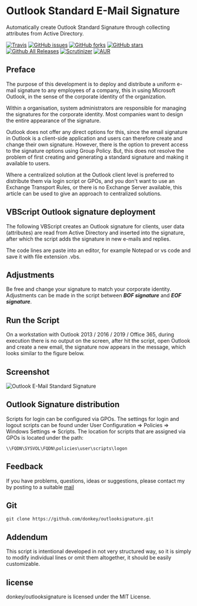 # Outlook Standard E-Mail Signature

Automatically create Outlook Standard Signature through collecting attributes from Active Directory.

[![Travis](https://img.shields.io/travis/rust-lang/rust.svg)](https://github.com/donkey/outlooksignature)
[![GitHub issues](https://img.shields.io/github/issues/donkey/systeminfo.svg)](https://github.com/donkey/outlooksignature/issues)
[![GitHub forks](https://img.shields.io/github/forks/donkey/systeminfo.svg)](https://github.com/donkey/outlooksignature/network)
[![GitHub stars](https://img.shields.io/github/stars/donkey/systeminfo.svg)](https://github.com/donkey/outlooksignature/stargazers)
[![Github All Releases](https://img.shields.io/github/downloads/atom/atom/total.svg)](https://github.com/donkey/outlooksignature)
[![Scrutinizer](https://img.shields.io/scrutinizer/g/filp/whoops.svg)](https://github.com/donkey/outlooksignature)
[![AUR](https://img.shields.io/aur/license/yaourt.svg)](https://github.com/donkey/outlooksignature)

## Preface

The purpose of this development is to deploy and distribute a uniform e-mail signature to any employees of a company, this in using Microsoft Outlook, in the sense of the corporate identity of the organization.

Within a organisation, system administrators are responsible for managing the signatures for the corporate identity. Most companies want to design the entire appearance of the signature.

Outlook does not offer any direct options for this, since the email signature in Outlook is a client-side application and users can therefore create and change their own signature. However, there is the option to prevent access to the signature options using Group Policy. But, this does not resolve the problem of first creating and generating a standard signature and making it available to users.

Where a centralized solution at the Outlook client level is preferred to distribute them via login script or GPOs, and you don't want to use an Exchange Transport Rules, or there is no Exchange Server available, this article can be used to give an approach to centralized solutions.

## VBScript Outlook signature deployment

The following VBScript creates an Outlook signature for clients, user data (attributes) are read from Active Directory and inserted into the signature, after which the script adds the signature in new e-mails and replies.

The code lines are paste into an editor, for example Notepad or vs code and save it with file extension .vbs.

## Adjustments
Be free and change your signature to match your corporate identity. Adjustments can be made in the script between **_BOF signature_** and **_EOF signature_**.

## Run the Script 
On a workstation with Outlook 2013 / 2016 / 2019 / Office 365, during execution there is no output on the screen, after hit the script, open Outlook and create a new email, the signature now appears in the message, which looks similar to the figure below.

## Screenshot
![Outlook E-Mail Standard Signature](https://think.unblog.ch/wp-content/uploads/2020/06/outlook-signature.png)

## Outlook Signature distribution

Scripts for login can be configured via GPOs. The settings for login and logout scripts can be found under User Configuration => Policies => Windows Settings => Scripts. The location for scripts that are assigned via GPOs is located under the path:
```
\\FQDN\SYSVOL\FQDN\policies\user\scripts\logon
```

## Feedback

If you have problems, questions, ideas or suggestions, please contact my by posting to a suitable [mail](http://think.unblog.ch/sty-in-touch)

## Git
```
git clone https://github.com/donkey/outlooksignature.git
```
## Addendum

This script is intentional developed in not very structured way, so it is simply to modify individual lines or omit them altogether, it should be easily customizable.

## license

donkey/outlooksignature is licensed under the MIT License.
